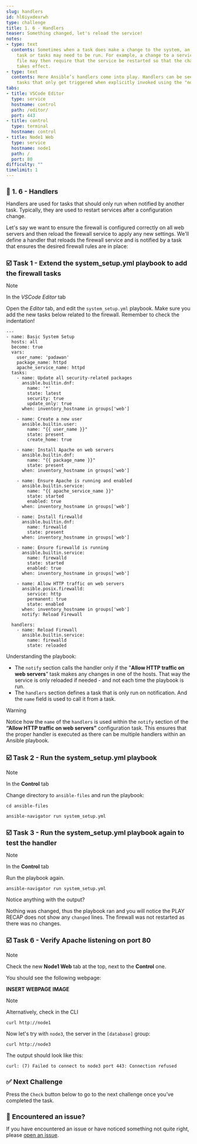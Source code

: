 ```yaml
---
slug: handlers
id: hl6iyxdexrwh
type: challenge
title: 1. 6 - Handlers
teaser: Something changed, let's reload the service!
notes:
- type: text
  contents: Sometimes when a task does make a change to the system, an additional
    task or tasks may need to be run. For example, a change to a service’s configuration
    file may then require that the service be restarted so that the changed configuration
    takes effect.
- type: text
  contents: Here Ansible’s handlers come into play. Handlers can be seen as inactive
    tasks that only get triggered when explicitly invoked using the "notify" statement.
tabs:
- title: VSCode Editor
  type: service
  hostname: control
  path: /editor/
  port: 443
- title: control
  type: terminal
  hostname: control
- title: Node1 Web
  type: service
  hostname: node1
  path: /
  port: 80
difficulty: ""
timelimit: 1
---
```

👋 1. 6 - Handlers
===

Handlers are used for tasks that should only run when notified by another task. Typically, they are used to restart services after a configuration change.

Let's say we want to ensure the firewall is configured correctly on all web servers and then reload the firewall service to apply any new settings. We'll define a handler that reloads the firewall service and is notified by a task that ensures the desired firewall rules are in place:

☑️ Task 1 - Extend the system_setup.yml playbook to add the firewall tasks
===

> [!NOTE]
>  In the *VSCode Editor* tab

Open the *Editor* tab, and edit the `system_setup.yml` playbook. Make sure you add the new tasks below related to the firewall. Remember to check the indentation!

```
---
- name: Basic System Setup
  hosts: all
  become: true
  vars:
    user_name: 'padawan'
    package_name: httpd
    apache_service_name: httpd
  tasks:
    - name: Update all security-related packages
      ansible.builtin.dnf:
        name: '*'
        state: latest
        security: true
        update_only: true
      when: inventory_hostname in groups['web']

    - name: Create a new user
      ansible.builtin.user:
        name: "{{ user_name }}"
        state: present
        create_home: true

    - name: Install Apache on web servers
      ansible.builtin.dnf:
        name: "{{ package_name }}"
        state: present
      when: inventory_hostname in groups['web']

    - name: Ensure Apache is running and enabled
      ansible.builtin.service:
        name: "{{ apache_service_name }}"
        state: started
        enabled: true
      when: inventory_hostname in groups['web']

    - name: Install firewalld
      ansible.builtin.dnf:
        name: firewalld
        state: present
      when: inventory_hostname in groups['web']

    - name: Ensure firewalld is running
      ansible.builtin.service:
        name: firewalld
        state: started
        enabled: true
      when: inventory_hostname in groups['web']

    - name: Allow HTTP traffic on web servers
      ansible.posix.firewalld:
        service: http
        permanent: true
        state: enabled
      when: inventory_hostname in groups['web']
      notify: Reload Firewall

  handlers:
    - name: Reload Firewall
      ansible.builtin.service:
        name: firewalld
        state: reloaded
```

Understanding the playbook:
* The `notify` section calls the handler only if the "**Allow HTTP traffic on web servers**" task makes any changes in one of the hosts. That way the service is only reloaded if needed - and not each time the playbook is run.
* The `handlers` section defines a task that is only run on notification. And the `name` field is used to call it from a task.

> [!WARNING]
> Notice how the `name` of the `handlers`  is used within the `notify` section of the **“Allow HTTP traffic on web servers”** configuration task. This ensures that the proper handler is executed as there can be multiple handlers within an Ansible playbook.


☑️ Task 2 - Run the system_setup.yml playbook
===

> [!NOTE]
> In the **Control** tab

Change directory to `ansible-files` and run the playbook:

```
cd ansible-files
```

```
ansible-navigator run system_setup.yml
```




☑️ Task 3 - Run the system_setup.yml playbook again to test the handler
===

> [!NOTE]
> In the **Control** tab

Run the playbook again.

```
ansible-navigator run system_setup.yml
```

Notice anything with the output?

Nothing was changed, thus the playbook ran and you will notice the PLAY RECAP does not show any `changed` lines. The firewall was not restarted as there was no changes.



☑️ Task 6 - Verify Apache listening on port 80
===

> [!NOTE]
> Check the new **Node1 Web** tab at the top, next to the **Control** one.

You should see the following webpage:

**INSERT WEBPAGE IMAGE**

> [!NOTE]
> Alternatively, check in the CLI

```
curl http://node1
```

Now let's try with `node3`, the server in the `[database]` group:

```
curl http://node3
```
The output should look like this:
```
curl: (7) Failed to connect to node3 port 443: Connection refused
```


✅ Next Challenge
===
Press the `Check` button below to go to the next challenge once you’ve completed the task.

🐛 Encountered an issue?
====

If you have encountered an issue or have noticed something not quite right, please [open an issue](https://github.com/ansible/instruqt/issues/new?labels=writing-first-playbook&title=Issue+with+Writing+First+Playbook+slug+ID:+handlers&assignees=rlopez133).

<style type="text/css" rel="stylesheet">
  .lightbox {
    display: none;
    position: fixed;
    justify-content: center;
    align-items: center;
    z-index: 999;
    top: 0;
    left: 0;
    right: 0;
    bottom: 0;
    padding: 1rem;
    background: rgba(0, 0, 0, 0.8);
    margin-left: auto;
    margin-right: auto;
    margin-top: auto;
    margin-bottom: auto;
  }
  .lightbox:target {
    display: flex;
  }
  .lightbox img {
    /* max-height: 100% */
    max-width: 60%;
    max-height: 60%;
  }
  img {
    display: block;
    margin-left: auto;
    margin-right: auto;
  }
  h1 {
    font-size: 18px;
  }
    h2 {
    font-size: 16px;
    font-weight: 600
  }
    h3 {
    font-size: 14px;
    font-weight: 600
  }
  p span {
    font-size: 14px;
  }
  ul li span {
    font-size: 14px
  }
</style>
